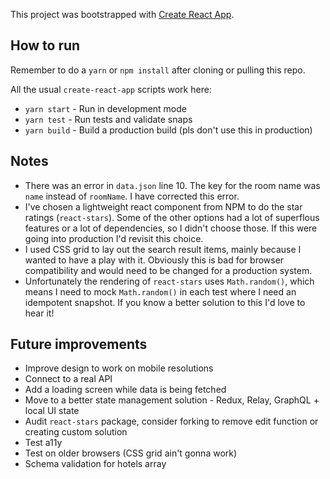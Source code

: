 This project was bootstrapped with [Create React App](https://github.com/facebookincubator/create-react-app).

## How to run
Remember to do a `yarn` or `npm install` after cloning or pulling this repo.

All the usual `create-react-app` scripts work here:  
- `yarn start` - Run in development mode
- `yarn test`  - Run tests and validate snaps
- `yarn build` - Build a production build (pls don't use this in production)

## Notes
- There was an error in `data.json` line 10. The key for the room name was `name` instead of `roomName`. I have  corrected this error. 
- I've chosen a lightweight react component from NPM to do the star ratings (`react-stars`). Some of the other options had a lot of superflous features or a lot of dependencies, so I didn't choose those. If this were going into production I'd revisit this choice. 
- I used CSS grid to lay out the search result items, mainly because I wanted to have a play with it. Obviously this is bad for browser compatibility and would need to be changed for a production system.
- Unfortunately the rendering of `react-stars` uses `Math.random()`, which means I need to mock `Math.random()` in each test where I need an idempotent snapshot. If you know a better solution to this I'd love to hear it!

## Future improvements
- Improve design to work on mobile resolutions
- Connect to a real API
- Add a loading screen while data is being fetched
- Move to a better state management solution - Redux, Relay, GraphQL + local UI state
- Audit `react-stars` package, consider forking to remove edit function or creating custom solution
- Test a11y
- Test on older browsers (CSS grid ain't gonna work)
- Schema validation for hotels array